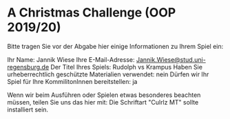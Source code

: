 # A Christmas Challenge (OOP 2019/20)

Bitte tragen Sie vor der Abgabe hier einige Informationen zu Ihrem Spiel ein:

Ihr Name:	Jannik Wiese
Ihre E-Mail-Adresse: Jannik.Wiese@stud.uni-regensburg.de
Der Titel Ihres Spiels:	Rudolph vs Krampus
Haben Sie urheberrechtlich geschützte Materialien verwendet:	nein
Dürfen wir Ihr Spiel für Ihre KommilitonInnen bereitstellen:	ja

Wenn wir beim Ausführen oder Spielen etwas besonderes beachten müssen, teilen Sie uns das hier mit:
Die Schriftart "Culrlz MT" sollte installiert sein.